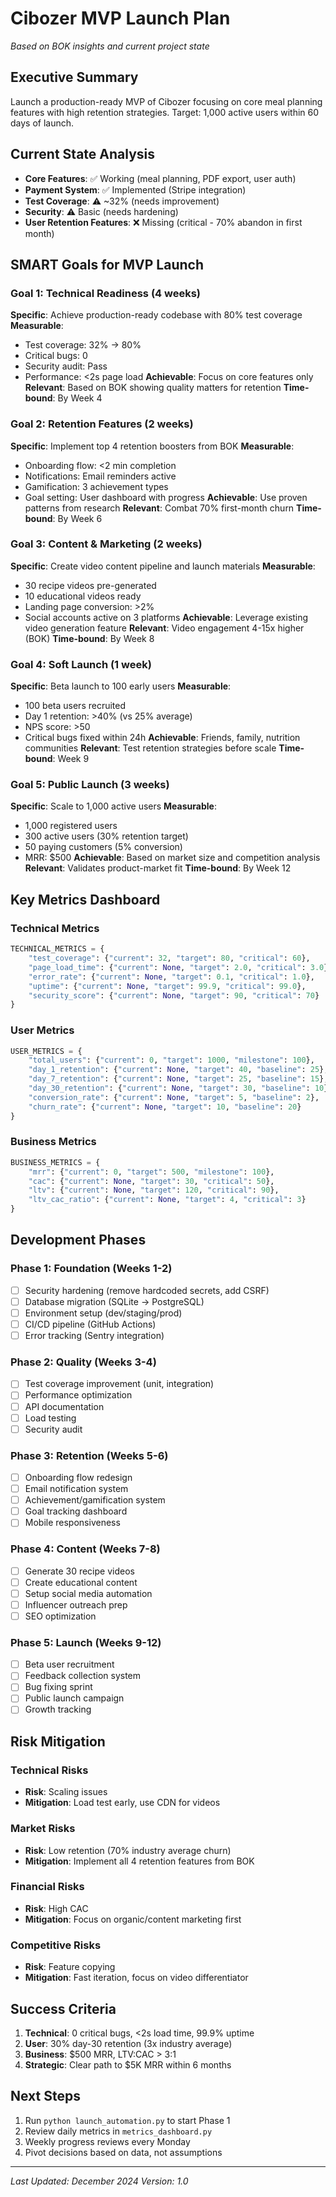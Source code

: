 # Cibozer MVP Launch Plan
*Based on BOK insights and current project state*

## Executive Summary
Launch a production-ready MVP of Cibozer focusing on core meal planning features with high retention strategies. Target: 1,000 active users within 60 days of launch.

## Current State Analysis
- **Core Features**: ✅ Working (meal planning, PDF export, user auth)
- **Payment System**: ✅ Implemented (Stripe integration)
- **Test Coverage**: ⚠️ ~32% (needs improvement)
- **Security**: ⚠️ Basic (needs hardening)
- **User Retention Features**: ❌ Missing (critical - 70% abandon in first month)

## SMART Goals for MVP Launch

### Goal 1: Technical Readiness (4 weeks)
**Specific**: Achieve production-ready codebase with 80% test coverage
**Measurable**: 
- Test coverage: 32% → 80%
- Critical bugs: 0
- Security audit: Pass
- Performance: <2s page load
**Achievable**: Focus on core features only
**Relevant**: Based on BOK showing quality matters for retention
**Time-bound**: By Week 4

### Goal 2: Retention Features (2 weeks)
**Specific**: Implement top 4 retention boosters from BOK
**Measurable**:
- Onboarding flow: <2 min completion
- Notifications: Email reminders active
- Gamification: 3 achievement types
- Goal setting: User dashboard with progress
**Achievable**: Use proven patterns from research
**Relevant**: Combat 70% first-month churn
**Time-bound**: By Week 6

### Goal 3: Content & Marketing (2 weeks)
**Specific**: Create video content pipeline and launch materials
**Measurable**:
- 30 recipe videos pre-generated
- 10 educational videos ready
- Landing page conversion: >2%
- Social accounts active on 3 platforms
**Achievable**: Leverage existing video generation feature
**Relevant**: Video engagement 4-15x higher (BOK)
**Time-bound**: By Week 8

### Goal 4: Soft Launch (1 week)
**Specific**: Beta launch to 100 early users
**Measurable**:
- 100 beta users recruited
- Day 1 retention: >40% (vs 25% average)
- NPS score: >50
- Critical bugs fixed within 24h
**Achievable**: Friends, family, nutrition communities
**Relevant**: Test retention strategies before scale
**Time-bound**: Week 9

### Goal 5: Public Launch (3 weeks)
**Specific**: Scale to 1,000 active users
**Measurable**:
- 1,000 registered users
- 300 active users (30% retention target)
- 50 paying customers (5% conversion)
- MRR: $500
**Achievable**: Based on market size and competition analysis
**Relevant**: Validates product-market fit
**Time-bound**: By Week 12

## Key Metrics Dashboard

### Technical Metrics
```python
TECHNICAL_METRICS = {
    "test_coverage": {"current": 32, "target": 80, "critical": 60},
    "page_load_time": {"current": None, "target": 2.0, "critical": 3.0},
    "error_rate": {"current": None, "target": 0.1, "critical": 1.0},
    "uptime": {"current": None, "target": 99.9, "critical": 99.0},
    "security_score": {"current": None, "target": 90, "critical": 70}
}
```

### User Metrics
```python
USER_METRICS = {
    "total_users": {"current": 0, "target": 1000, "milestone": 100},
    "day_1_retention": {"current": None, "target": 40, "baseline": 25},
    "day_7_retention": {"current": None, "target": 25, "baseline": 15},
    "day_30_retention": {"current": None, "target": 30, "baseline": 10},
    "conversion_rate": {"current": None, "target": 5, "baseline": 2},
    "churn_rate": {"current": None, "target": 10, "baseline": 20}
}
```

### Business Metrics
```python
BUSINESS_METRICS = {
    "mrr": {"current": 0, "target": 500, "milestone": 100},
    "cac": {"current": None, "target": 30, "critical": 50},
    "ltv": {"current": None, "target": 120, "critical": 90},
    "ltv_cac_ratio": {"current": None, "target": 4, "critical": 3}
}
```

## Development Phases

### Phase 1: Foundation (Weeks 1-2)
- [ ] Security hardening (remove hardcoded secrets, add CSRF)
- [ ] Database migration (SQLite → PostgreSQL)
- [ ] Environment setup (dev/staging/prod)
- [ ] CI/CD pipeline (GitHub Actions)
- [ ] Error tracking (Sentry integration)

### Phase 2: Quality (Weeks 3-4)
- [ ] Test coverage improvement (unit, integration)
- [ ] Performance optimization
- [ ] API documentation
- [ ] Load testing
- [ ] Security audit

### Phase 3: Retention (Weeks 5-6)
- [ ] Onboarding flow redesign
- [ ] Email notification system
- [ ] Achievement/gamification system
- [ ] Goal tracking dashboard
- [ ] Mobile responsiveness

### Phase 4: Content (Weeks 7-8)
- [ ] Generate 30 recipe videos
- [ ] Create educational content
- [ ] Setup social media automation
- [ ] Influencer outreach prep
- [ ] SEO optimization

### Phase 5: Launch (Weeks 9-12)
- [ ] Beta user recruitment
- [ ] Feedback collection system
- [ ] Bug fixing sprint
- [ ] Public launch campaign
- [ ] Growth tracking

## Risk Mitigation

### Technical Risks
- **Risk**: Scaling issues
- **Mitigation**: Load test early, use CDN for videos

### Market Risks
- **Risk**: Low retention (70% industry average churn)
- **Mitigation**: Implement all 4 retention features from BOK

### Financial Risks
- **Risk**: High CAC
- **Mitigation**: Focus on organic/content marketing first

### Competitive Risks
- **Risk**: Feature copying
- **Mitigation**: Fast iteration, focus on video differentiator

## Success Criteria
1. **Technical**: 0 critical bugs, <2s load time, 99.9% uptime
2. **User**: 30% day-30 retention (3x industry average)
3. **Business**: $500 MRR, LTV:CAC > 3:1
4. **Strategic**: Clear path to $5K MRR within 6 months

## Next Steps
1. Run `python launch_automation.py` to start Phase 1
2. Review daily metrics in `metrics_dashboard.py`
3. Weekly progress reviews every Monday
4. Pivot decisions based on data, not assumptions

---
*Last Updated: December 2024*
*Version: 1.0*